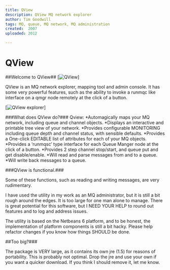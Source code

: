 ```yaml
---
title: QView
description: QView MQ network explorer
author: Tim Goodwill
tags: MQ, queue, MQ network, MQ administration
created:  2007
uploaded: 2012

---
```


QView
=====

##Welcome to QView## [![QView](https://github.com/tgqc/QView/raw/master/qview_icon.jpg)] 



QView is an MQ network explorer, mapping tool and admin console.
It has some very powerful features, such as the ability to invoke a runmqc like interface on a qmgr node remotely at the click of a button.

[![QView explorer](https://github.com/tgqc/QView/raw/master/qview_screenshot.jpg)] 

###What does QView do?###
Qview:
*Automagically maps your MQ network, including queue and channel objects.
*Displays an interactive and printable tree view of your network.
*Provides configurable MONITORING including queue depth and channel status, with sensible defaults.
*Provides a One-click EDITABLE list of attributes for each of your MQ objects.
*Provides a ‘runmqsc’ type interface for each Queue Manger node at the click of a button.
*Provides 2 step channel stop/start, and queue put and get disable/enable.
*Will read and parse messages from and to a queue.
*Will write back messages to a queue.

###QView is functional.###

Some of these functions, such as reading and writing messages, are very rudimentary.

I have used the utility in my work as an MQ administrator, but it is still a bit rough around the edges. It is too large for one man alone to manage. There is great potential for this software, but I NEED YOUR HELP to round out features and to log and address issues.

The utility is based on the Netbeans 6 platform, and to be honest, the implementation of platform components is still a bit hacky. Please help refactor changes if you know how things SHOULD be done.

##Too big?###

The package is VERY large, as it contains its own jre (1.5) for reasons of portability. This is probably not optimal. Drop the jre and use your own if you want a quicker download. If you think I should remove it, let me know.